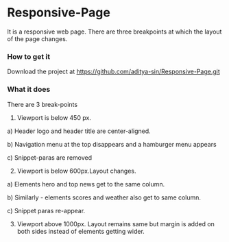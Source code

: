# Responsive-Page
It is a responsive web page. There are three breakpoints at which the layout of the page changes.

### How to get it
Download the project at https://github.com/aditya-sin/Responsive-Page.git

### What it does
There are 3 break-points

1. Viewport is below 450 px.
  
  a) Header logo and header title are center-aligned.
  
  b) Navigation menu at the top disappears and a hamburger menu appears
  
  c) Snippet-paras are removed

2. Viewport is below 600px.Layout changes. 
  
  a) Elements hero and top news get to the same column. 
  
  b) Similarly - elements scores and weather also get to same column.
  
  c) Snippet paras re-appear.

3. Viewport above 1000px.
  Layout remains same but margin is added on both sides instead of elements getting wider.


